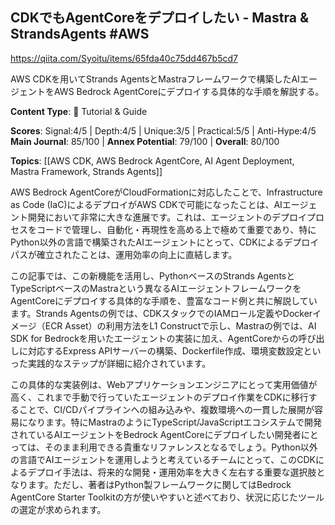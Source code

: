 ## CDKでもAgentCoreをデプロイしたい - Mastra & StrandsAgents #AWS

https://qiita.com/Syoitu/items/65fda40c75dd467b5cd7

AWS CDKを用いてStrands AgentsとMastraフレームワークで構築したAIエージェントをAWS Bedrock AgentCoreにデプロイする具体的な手順を解説する。

**Content Type**: 📖 Tutorial & Guide

**Scores**: Signal:4/5 | Depth:4/5 | Unique:3/5 | Practical:5/5 | Anti-Hype:4/5
**Main Journal**: 85/100 | **Annex Potential**: 79/100 | **Overall**: 80/100

**Topics**: [[AWS CDK, AWS Bedrock AgentCore, AI Agent Deployment, Mastra Framework, Strands Agents]]

AWS Bedrock AgentCoreがCloudFormationに対応したことで、Infrastructure as Code (IaC)によるデプロイがAWS CDKで可能になったことは、AIエージェント開発において非常に大きな進展です。これは、エージェントのデプロイプロセスをコードで管理し、自動化・再現性を高める上で極めて重要であり、特にPython以外の言語で構築されたAIエージェントにとって、CDKによるデプロイパスが確立されたことは、運用効率の向上に直結します。

この記事では、この新機能を活用し、PythonベースのStrands AgentsとTypeScriptベースのMastraという異なるAIエージェントフレームワークをAgentCoreにデプロイする具体的な手順を、豊富なコード例と共に解説しています。Strands Agentsの例では、CDKスタックでのIAMロール定義やDockerイメージ（ECR Asset）の利用方法をL1 Constructで示し、Mastraの例では、AI SDK for Bedrockを用いたエージェントの実装に加え、AgentCoreからの呼び出しに対応するExpress APIサーバーの構築、Dockerfile作成、環境変数設定といった実践的なステップが詳細に紹介されています。

この具体的な実装例は、Webアプリケーションエンジニアにとって実用価値が高く、これまで手動で行っていたエージェントのデプロイ作業をCDKに移行することで、CI/CDパイプラインへの組み込みや、複数環境への一貫した展開が容易になります。特にMastraのようにTypeScript/JavaScriptエコシステムで開発されているAIエージェントをBedrock AgentCoreにデプロイしたい開発者にとっては、そのまま利用できる貴重なリファレンスとなるでしょう。Python以外の言語でAIエージェントを運用しようと考えているチームにとって、このCDKによるデプロイ手法は、将来的な開発・運用効率を大きく左右する重要な選択肢となります。ただし、著者はPython製フレームワークに関してはBedrock AgentCore Starter Toolkitの方が使いやすいと述べており、状況に応じたツールの選定が求められます。